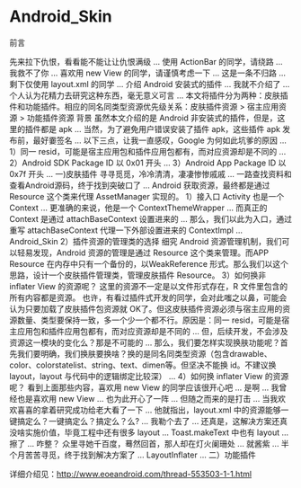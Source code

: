 Android_Skin
============

前言

   先来拉下仇恨，看看能不能让让仇恨满级 ...
   使用 ActionBar 的同学，请绕路 ... 我救不了你 ...
   喜欢用 new View 的同学，请谨慎考虑一下 ... 这是一条不归路 ...
   剩下仅使用 layout.xml 的同学 ...
介绍
   Android 安装式的插件 ... 我就不介绍了 ... 个人认为花精力去研究这种东西，毫无意义可言 ...
   本文将插件分为两种：皮肤插件和功能插件。相应的同名同类型资源优先级关系：皮肤插件资源 > 宿主应用资源 > 功能插件资源
背景
   虽然本文介绍的是 Android 非安装式的插件，但是，这里的插件都是 apk ... 当然，为了避免用户错误安装了插件 apk，这些插件 apk 发布前，最好嫑签名 ... 
   以下三点，让我一直感叹，Google 为何如此坑爹的原因 ... 
   1）同一 resid，可能是宿主应用包和插件应用包都有，而对应资源却是不同的 ...
   2）Android SDK Package ID 以 0x01 开头 ...
   3）Android App Package ID 以 0x7f 开头 ...
一)皮肤插件
   寻寻觅觅，冷冷清清，凄凄惨惨戚戚 ... 一路查找资料和查看Android源码，终于找到突破口了 ... 
   Android 获取资源，最终都是通过 Resource 这个类来代理 AssetManager 实现的。
   1）接入口
   Activity 也是一个 Context ... 更准确的来说，他是一个 ContextThemeWrapper ...  而真正的 Context 是通过 attachBaseContext 设置进来的 ... 那么，我们以此为入口，通过重写 attachBaseContext  代理一下外部设置进来的 ContextImpl ...
Android_Skin
   2）插件资源的管理类的选择
   细究 Android 资源管理机制，我们可以轻易发现，Android 资源的管理是通过 Resource 这个类来管理。而APP Resource 在内存中只有一个备份的，以WeakReference 形式。那么我们以这个思路，设计一个皮肤插件管理类，管理皮肤插件 Resource。
   3）如何换非 inflater View 的资源呢？
   这里的资源不一定是以文件形式存在，R 文件里包含的所有内容都是资源。
   也许，有看过插件式开发的同学，会对此嗤之以鼻，可能会认为只要加载了皮肤插件包资源就 OK了。但这皮肤插件资源必须与宿主应用的资源数量、类型要保持一致，多一个少一个都不行。原因是：同一 resid，可能是宿主应用包和插件应用包都有，而对应资源却是不同的 ... 但，后续开发，不会涉及资源这一模块的变化么？那是不可能的 ... 
   那么，我们要怎样实现换肤功能呢？首先我们要明确，我们换肤要换啥？换的是同名同类型资源（包含drawable、color、colorstatelist、string、text、dimen等。但坚决不能换 id。不建议换 layout，layout 与代码中的逻辑绑定比较深） ...
   4）如何换 inflater View 的资源呢？
   看到上面那些内容，喜欢用 new View 的同学应该很开心吧 ... 是啊 ... 我曾经也是喜欢用 new View ... 也为此开心了一阵 ... 但随之而来的是打击 ... 当我欢欢喜喜的拿着研究成功给老大看了一下 ... 他就指出，layout.xml 中的资源能够一键搞定么？一键搞定么？搞定么？么? ...
   我勒个去了 ... 还真是，这解决方案还真没啥实施价值，毕竟工程中还有很多 layout ... Toast.makeText 中也有 layout ... 擦了 ... 咋整？
   众里寻她千百度，蓦然回首，那人却在灯火阑珊处 ... 就酱紫 ... 半个月苦苦寻觅，终于找到解决方案了 ... LayoutInflater ... 
二）功能插件

详细介绍见：http://www.eoeandroid.com/thread-553503-1-1.html
